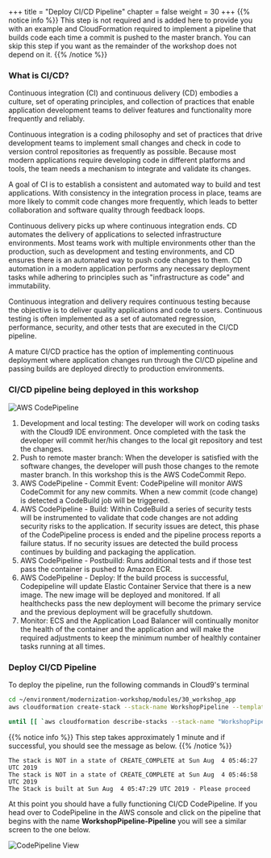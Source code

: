 +++
title = "Deploy CI/CD Pipeline"
chapter = false
weight = 30
+++
{{% notice info %}}
This step is not required and is added here to provide you with an example and CloudFormation required to implement a pipeline that builds code each 
time a commit is pushed to the master branch.  You can skip this step if you want as the remainder of the workshop does not depend on it.
{{% /notice %}}

### What is CI/CD?

Continuous integration (CI) and continuous delivery (CD) embodies a culture, set of operating principles, and collection of practices that enable application development teams to deliver features and functionality more frequently and reliably. 

Continuous integration is a coding philosophy and set of practices that drive development teams to implement small changes and check in code to version control repositories as frequently as possible. Because most modern applications require developing code in different platforms and tools, the team needs a mechanism to integrate and validate its changes. 

A goal of CI is to establish a consistent and automated way to build and test applications. With consistency in the integration process in place, teams are more likely to commit code changes more frequently, which leads to better collaboration and software quality through feedback loops.

Continuous delivery picks up where continuous integration ends. CD automates the delivery of applications to selected infrastructure environments. Most teams work with multiple environments other than the production, such as development and testing environments, and CD ensures there is an automated way to push code changes to them.  CD automation in a modern application performs any necessary deployment tasks while adhering to principles such as "infrastructure as code" and immutability.

Continuous integration and delivery requires continuous testing because the objective is to deliver quality applications and code to users. Continuous testing is often implemented as a set of automated regression, performance, security, and other tests that are executed in the CI/CD pipeline.

A mature CI/CD practice has the option of implementing continuous deployment where application changes run through the CI/CD pipeline and passing builds are deployed directly to production environments.

### CI/CD pipeline being deployed in this workshop

![AWS CodePipeline](/images/aws-pipeline.png)

1. Development and local testing: The developer will work on coding tasks with the Cloud9 IDE environment.  Once completed with the task the developer will commit her/his changes to the local git repository and test the changes.
2. Push to remote master branch: When the developer is satisfied with the software changes, the developer will push those changes to the remote master branch.  In this workshop this is the AWS CodeCommit Repo. 
3. AWS CodePipeline - Commit Event: CodePipeline will monitor AWS CodeCommit for any new commits.  When a new commit (code change) is detected a CodeBuild job will be triggered.
4. AWS CodePipeline - Build: Within CodeBuild a series of security tests will be instrumented to validate that code changes are not adding security risks to the application.  If security issues are detect, this phase of the CodePipeline process is ended and the pipeline process reports a failure status. If no security issues are detected the build process continues by building and packaging the application.
5. AWS CodePipeline - Postbuilld: Runs additional tests and if those test pass the container is pushed to Amazon ECR.  
6. AWS CodePipeline - Deploy: If the build process is successful, Codepipeline will update Elastic Container Service that there is a new image.  The new image will be deployed and monitored.  If all healthchecks pass the new deployment will become the primary service and the previous deployment will be gracefully shutdown. 
7. Monitor: ECS and the Application Load Balancer will continually monitor the health of the container and the application and will make the required adjustments to keep the minimum number of healthly container tasks running at all times.  

### Deploy CI/CD Pipeline

To deploy the pipeline, run the following commands in Cloud9's terminal 
```bash
cd ~/environment/modernization-workshop/modules/30_workshop_app
aws cloudformation create-stack --stack-name WorkshopPipeline --template-body file://pipeline.yaml --capabilities CAPABILITY_NAMED_IAM

until [[ `aws cloudformation describe-stacks --stack-name "WorkshopPipeline" --query "Stacks[0].[StackStatus]" --output text` == "CREATE_COMPLETE" ]]; do  echo "The stack is NOT in a state of CREATE_COMPLETE at `date`";   sleep 30; done && echo "The Stack is built at `date` - Please proceed"
```

{{% notice info %}}
This step takes approximately 1 minute and if successful, you should see the message as below.
{{% /notice %}}

```text
The stack is NOT in a state of CREATE_COMPLETE at Sun Aug  4 05:46:27 UTC 2019
The stack is NOT in a state of CREATE_COMPLETE at Sun Aug  4 05:46:58 UTC 2019
The Stack is built at Sun Aug  4 05:47:29 UTC 2019 - Please proceed
```

At this point you should have a fully functioning CI/CD CodePipeline.  If you head over to CodePipeline in the AWS console and click on the pipeline that begins with the name **WorkshopPipeline-Pipeline** you will see a similar screen to the one below.  

![CodePipeline View](/images/pipeline-view.png)

